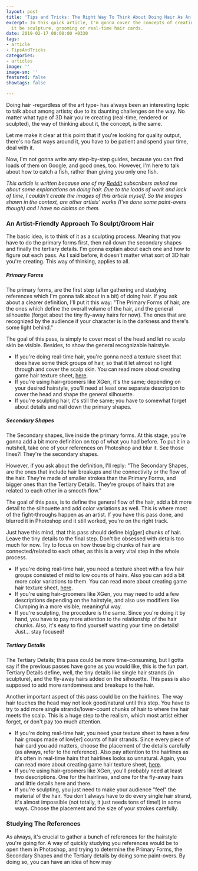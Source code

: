 ```yaml
---
layout: post
title: 'Tips and Tricks: The Right Way To Think About Doing Hair As An Artist'
excerpt: In this quick article, I'm gonna cover the concepts of creating hair. Whether
  it be sculpture, grooming or real-time hair cards.
date: 2019-02-17 00:00:00 +0330
tags:
- article
- TipsAndTricks
categories:
- articles
image: ''
image-sm: ''
featured: false
showtags: false

---
```

Doing hair -regardless of the art type- has always been an interesting topic to talk about among artists; due to its daunting challenges on the way. No matter what type of 3D hair you're creating (real-time, rendered or sculpted), the way of thinking about it, the concept, is the same.

Let me make it clear at this point that if you're looking for quality output, there's no fast ways around it, you have to be patient and spend your time, deal with it.

Now, I'm not gonna write any step-by-step guides, because you can find loads of them on Google, and good ones, too. However, I'm here to talk about how to catch a fish, rather than giving you only one fish.

_This article is written because one of my_ [_Reddit_](https://www.reddit.com/r/CharacterArtists/ "Reddit - r/CharacterArtists") _subscribers asked me about some explanations on doing hair. Due to the loads of work and lack of time, I couldn't create the images of this article myself. So the images shown in the context, are other artists' works (I've done some paint-overs though) and I have no claims on them._

### An Artist-Friendly Approach To Sculpt/Groom Hair

The basic idea, is to think of it as a sculpting process. Meaning that you have to do the primary forms first, then nail down the secondary shapes and finally the tertiary details. I'm gonna explain about each one and how to figure out each pass. As I said before, it doesn't matter what sort of 3D hair you're creating. This way of thinking, applies to all.

##### Primary Forms

The primary forms, are the first step (after gathering and studying references which I'm gonna talk about in a bit) of doing hair. If you ask about a clearer definition, I'll put it this way: "The Primary Forms of hair, are the ones which define the overall volume of the hair, and the general silhouette (forget about the tiny fly-away hairs for now). The ones that are recognized by the audience if your character is in the darkness and there's some light behind."

The goal of this pass, is simply to cover most of the head and let no scalp skin be visible. Besides, to show the general recognizable hairstyle.

* If you're doing real-time hair, you're gonna need a texture sheet that does have some thick groups of hair, so that it let almost no light through and cover the scalp skin. You can read more about creating game hair texture sheet, [here](https://hossimo.com/tutorial/workflow-how-to-create-texture-map-for-game-hair-cards-using-xgen/ "How To Create Texture Map For Game Hair Cards Using XGen").
* If you're using hair-groomers like XGen, it's the same; depending on your desired hairstyle, you'll need at least one separate description to cover the head and shape the general silhouette.
* If you're sculpting hair, it's still the same; you have to somewhat forget about details and nail down the primary shapes.

##### Secondary Shapes

The Secondary shapes, live inside the primary forms. At this stage, you're gonna add a bit more definition on top of what you had before. To put it in a nutshell, take one of your references on Photoshop and blur it. See those lines?! They're the secondary shapes.

However, if you ask about the definition, I'll reply: "The Secondary Shapes, are the ones that include hair breakups and the connectivity or the flow of the hair. They're made of smaller strokes than the Primary Forms, and bigger ones than the Tertiary Details. They're groups of hairs that are related to each other in a smooth flow."

The goal of this pass, is to define the general flow of the hair, add a bit more detail to the silhouette and add color variations as well. This is where most of the fight-throughs happen as an artist. If you have this pass done, and blurred it in Photoshop and it still worked, you're on the right track.

Just have this mind, that this pass should define big\[ger\] chunks of hair. Leave the tiny details to the final step. Don't be obsessed with details too much for now. Try to focus on how those big chunks of hair are connected/related to each other, as this is a very vital step in the whole process.

* If you're doing real-time hair, you need a texture sheet with a few hair groups consisted of mid to low counts of hairs. Also you can add a bit more color variations to them. You can read more about creating game hair texture sheet, [here](https://hossimo.com/tutorial/workflow-how-to-create-texture-map-for-game-hair-cards-using-xgen/ "How To Create Texture Map For Game Hair Cards Using XGen").
* If you're using hair-groomers like XGen, you may need to add a few descriptions depending on the hairstyle, and also use modifiers like Clumping in a more visible, meaningful way.
* If you're sculpting, the procedure is the same. Since you're doing it by hand, you have to pay more attention to the relationship of the hair chunks. Also, it's easy to find yourself wasting your time on details! Just... stay focused!

##### Tertiary Details

The Tertiary Details; this pass could be more time-consuming, but I gotta say if the previous passes have gone as you would like, this is the fun part. Tertiary Details define, well, the tiny details like single hair strands (in sculpture), and the fly-away hairs added on the silhouette. This pass is also supposed to add more randomness and breakups to the hair.

Another important aspect of this pass could be on the hairlines. The way hair touches the head may not look good/natural until this step. You have to try to add more single strands/lower-count chunks of hair to where the hair meets the scalp. This is a huge step to the realism, which most artist either forget, or don't pay too much attention.

* If you're doing real-time hair, you need your texture sheet to have a few hair groups made of low\[er\] counts of hair strands. Since every piece of hair card you add matters, choose the placement of the details carefully (as always, refer to the reference). Also pay attention to the hairlines as it's often in real-time hairs that hairlines looks so unnatural. Again, you can read more about creating game hair texture sheet, [here](https://hossimo.com/tutorial/workflow-how-to-create-texture-map-for-game-hair-cards-using-xgen/ "How To Create Texture Map For Game Hair Cards Using XGen").
* If you're using hair-groomers like XGen, you'll probably need at least two descriptions. One for the hairlines, and one for the fly-away hairs and little details here and there.
* If you're sculpting, you just need to make your audience "feel" the material of the hair. You don't always have to do every single hair strand, it's almost impossible (not totally, it just needs tons of time!) in some ways. Choose the placement and the size of your strokes carefully.

### Studying The References

As always, it's crucial to gather a bunch of references for the hairstyle you're going for. A way of quickly studying you references would be to open them in Photoshop, and trying to determine the Primary Forms, the Secondary Shapes and the Tertiary details by doing some paint-overs. By doing so, you can have an idea of how may
